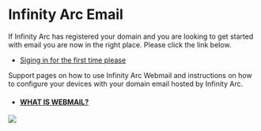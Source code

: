# Infinity Arc Email

If Infinity Arc has registered your domain and you are looking to get started with email you are now in the right place. Please click the link below.

- [Siging in for the first time please](./first-time-signin) 

Support pages on how to use Infinity Arc Webmail and instructions on how to configure your devices with your domain email hosted by Infinity Arc.

- #### [WHAT IS WEBMAIL?](./what-is-webmail.md)




<img style="max-width: 20vw" src="https://cdn.softwarecraft.co.za/assets/support-docs/email/enverlop-hover.png"/>


